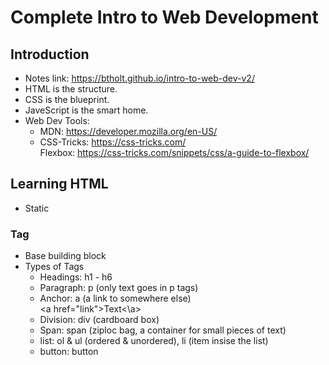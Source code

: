 # Complete Intro to Web Development
## Introduction
- Notes link: https://btholt.github.io/intro-to-web-dev-v2/
- HTML is the structure.
- CSS is the blueprint.
- JaveScript is the smart home.
- Web Dev Tools:
    - MDN: https://developer.mozilla.org/en-US/
    - CSS-Tricks: https://css-tricks.com/ \
        Flexbox: https://css-tricks.com/snippets/css/a-guide-to-flexbox/

## Learning HTML
- Static
### Tag
- Base building block
- Types of Tags
    - Headings: h1 - h6
    - Paragraph: p (only text goes in p tags)
    - Anchor: a (a link to somewhere else) \
    \<a href="link">Text<\a>
    - Division: div (cardboard box)
    - Span: span (ziploc bag, a container for small pieces of text)
    - list: ol & ul (ordered & unordered), li (item insise the list)
    - button: button 